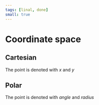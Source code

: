 ```yaml
---
tags: [linal, done]
small: true
---
```


# Coordinate space

## Cartesian

The point is denoted with _x_ and _y_

## Polar

The point is denoted with _angle_ and _radius_
